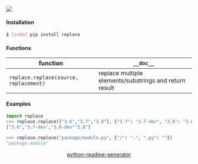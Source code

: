 <!--
https://pypi.org/project/readme-generator/
https://pypi.org/project/python-readme-generator/
-->

[![](https://img.shields.io/pypi/pyversions/replace.svg?longCache=True)](https://pypi.org/project/replace/)

#### Installation
```bash
$ [sudo] pip install replace
```

#### Functions
function|`__doc__`
-|-
`replace.replace(source, replacement)` |replace multiple elements/substrings and return result

#### Examples
```python
import replace
>>> replace.replace(["3.6","3.7","3.8"], {"3.7": "3.7-dev", "3.8": "3.8-dev"})
["3.6","3.7-dev","3.8-dev""3.8"]
```

```python
>>> replace.replace("package/module.py", {"/": ".", ".py": ""})
"package.module"
```

<p align="center">
    <a href="https://pypi.org/project/python-readme-generator/">python-readme-generator</a>
</p>